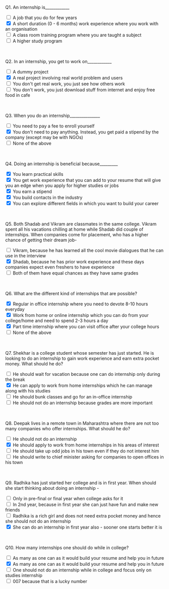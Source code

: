  Q1. An internship is____________ </div>
 <div>
     <input type="checkbox">
     A job that you do for few years
 </div>
 <div>
     <input type="checkbox" checked="">
     A short duration (0 - 6 months) work experience where you work with an organisation
 </div>
 <div>
     <input type="checkbox">
     A class room training program where you are taught a subject
 </div>
 <div>
     <input type="checkbox">
     A higher study program
 </div>
 </div>
 <br />
 <br />

 Q2. In an internship, you get to work on____________</div>
 <div>
     <input type="checkbox">
     A dummy project
 </div>
 <div>
     <input type="checkbox" checked="">
     A real project involving real world problem and users
 </div>
 <div>
     <input type="checkbox">
     You don't get real work, you just see how others work
 </div>
 <div>
     <input type="checkbox">
     You don't work, you just download stuff from internet and enjoy free food in cafe
 </div>
 </div>
 <br />
 <br />

 Q3. When you do an internship_______________</div>
 <div>
     <input type="checkbox">
     You need to pay a fee to enroll yourself
 </div>
 <div>
     <input type="checkbox" checked="">
     You don't need to pay anything. Instead, you get paid a stipend by the company (except may be with NGOs) 
 </div>
 <div>
     <input type="checkbox">
     None of the above
 </div>
 </div>
 <br />
 <br />
 
 Q4. Doing an internship is beneficial because_________</div>
 <div>
     <input type="checkbox" checked="">
     You learn practical skills
 </div>
 <div>
     <input type="checkbox" checked="">
     You get work experience that you can add to your resume that will give you an edge when you apply for higher
     studies or jobs
 </div>
 <div>
     <input type="checkbox" checked="">
     You earn a stipend
 </div>
 <div>
     <input type="checkbox" checked="">
     You build contacts in the industry
 </div>
 <div>
     <input type="checkbox" checked="">
     You can explore different fields in which you want to build your career
 </div>
 </div>
 <br />
 <br />
 
 Q5. Both Shadab and Vikram are classmates in the same college. Vikram spent all his vacations chilling at home while Shadab did couple of internships. When companies come for placement, who has a higher chance of getting their dream job-</div>
 <div>
     <input type="checkbox">
     Vikram, because he has learned all the cool movie dialogues that he can use in the interview
 </div>
 <div>
     <input type="checkbox" checked="">
     Shadab, because he has prior work experience and these days companies expect even freshers to have experience
 </div>
 <div>
     <input type="checkbox">
     Both of them have equal chances as they have same grades
 </div>
 </div>
 <br />
 <br />

 Q6. What are the different kind of internships that are possible?</div>
 <div>
     <input type="checkbox" checked="">
     Regular in office internship where you need to devote 8-10 hours everyday
 </div>
 <div>
     <input type="checkbox" checked="">
     Work from home or online internship which you can do from your college/home and need to spend 2-3 hours a day
 </div>
 <div>
     <input type="checkbox" checked="">
     Part time internship where you can visit office after your college hours
 </div>
 <div>
     <input type="checkbox">
     None of the above
 </div>
 </div>
 <br />
 <br />

 Q7. Shekhar is a college student whose semester has just started. He is looking to do an internship to gain work experience and earn extra pocket money. What should he do?</div>
 <div>
     <input type="checkbox">
     He should wait for vacation because one can do internship only during the break
 </div>
 <div>
     <input type="checkbox" checked="">
     He can apply to work from home internships which he can manage along with his studies
 </div>
 <div>
     <input type="checkbox">
     He should bunk classes and go for an in-office internship
 </div>
 <div>
     <input type="checkbox">
     He should not do an internship because grades are more important
 </div>
 </div>
 <br />
 <br />

 Q8. Deepak lives in a remote town in Maharashtra where there are not too many companies who offer internships. What should he do?</div>
 <div>
     <input type="checkbox">
     He should not do an internship
 </div>
 <div>
     <input type="checkbox" checked="">
     He should apply to work from home internships in his areas of interest
 </div>
 <div>
     <input type="checkbox">
     He should take up odd jobs in his town even if they do not interest him
 </div>
 <div>
     <input type="checkbox">
     He should write to chief minister asking for companies to open offices in his town
 </div>
 </div>
 <br />
 <br />

 Q9. Radhika has just started her college and is in first year. When should she start thinking about doing an internship -</div>
 <div>
     <input type="checkbox">
     Only in pre-final or final year when college asks for it
 </div>
 <div>
     <input type="checkbox">
     In 2nd year, because in first year she can just have fun and make new friends
 </div>
 <div>
     <input type="checkbox">
     Radhika is a rich girl and does not need extra pocket money and hence she should not do an internship
 </div>
 <div>
     <input type="checkbox" checked="">
     She can do an internship in first year also - sooner one starts better it is
 </div>
 </div>
 <br/>
 <br />
 
 Q10. How many internships one should do while in college?</div>
 <div>
     <input type="checkbox">
     As many as one can as it would build your resume and help you in future
 </div>
 <div>
     <input type="checkbox" checked="">
     As many as one can as it would build your resume and help you in future
 </div>
 <div>
     <input type="checkbox">
     One should not do an internship while in college and focus only on studies internship
 </div>
 <div>
     <input type="checkbox">
     007 because that is a lucky number
 </div>
 </div>
 